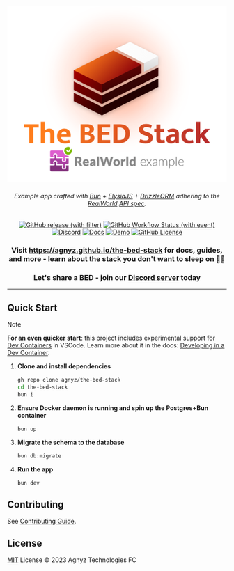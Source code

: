<div align='center'>

![Logo for The BED Stack RealWorld example](docs/public/logo.png)

###### _Example app crafted with [Bun](https://github.com/oven-sh/bun) + [ElysiaJS](https://github.com/elysiajs/elysia) + [DrizzleORM](https://github.com/drizzle-team/drizzle-orm) adhering to the [RealWorld](https://github.com/gothinkster/realworld) [API spec](https://realworld-docs.netlify.app/docs/specs/backend-specs/introduction/)._

[![GitHub release (with filter)](https://img.shields.io/github/v/release/agnyz/the-bed-stack?label&color=orange)](https://github.com/agnyz/the-bed-stack/releases)
[![GitHub Workflow Status (with event)](https://img.shields.io/github/actions/workflow/status/agnyz/the-bed-stack/test.yml)](https://github.com/agnyz/the-bed-stack/actions/workflows/test.yml) [![Discord](https://img.shields.io/badge/Discord-Agnyz%20Technologies-%235865F2)](https://discord.gg/PH4rBdTU) [![Docs](https://img.shields.io/badge/docs-website-blue)](https://agnyz.github.io/the-bed-stack) [![Demo](https://img.shields.io/badge/demo-website-blue)](https://demo.realworld.io/) [![GitHub License](https://img.shields.io/github/license/agnyz/the-bed-stack)](https://github.com/agnyz/the-bed-stack/blob/main/LICENSE)

### Visit https://agnyz.github.io/the-bed-stack for docs, guides, and more - learn about the stack you don't want to sleep on 🛌💤

### Let's share a BED - join our [Discord server](https://discord.gg/PH4rBdTU) today


</div>

---

## Quick Start

> [!NOTE]
> **For an even quicker start**: this project includes experimental support for [Dev Containers](https://code.visualstudio.com/docs/remote/containers) in VSCode. Learn more about it in the docs: [Developing in a Dev Container](https://agnyz.github.io/the-bed-stack/dev-container.html).

1. **Clone and install dependencies**

    ```sh
    gh repo clone agnyz/the-bed-stack
    cd the-bed-stack
    bun i
    ```

2. **Ensure Docker daemon is running and spin up the Postgres+Bun container**

    ```sh
    bun up
    ```
3. **Migrate the schema to the database**

    ```sh
    bun db:migrate
    ```

4. **Run the app**

    ```sh
    bun dev
    ```

## Contributing

See [Contributing Guide](CONTRIBUTING.md).

## License

[MIT](LICENSE) License © 2023 Agnyz Technologies FC
